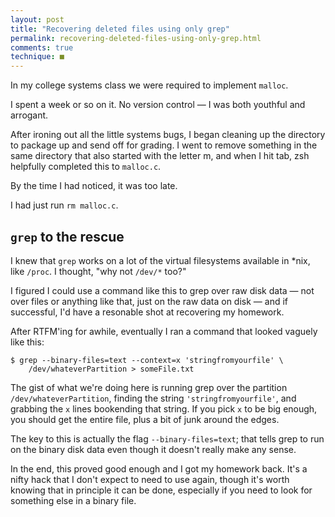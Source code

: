 ```yaml
---
layout: post
title: "Recovering deleted files using only grep"
permalink: recovering-deleted-files-using-only-grep.html
comments: true
technique: ■
---
```



In my college systems class we were required to implement `malloc`.

I spent a week or so on it. No version control &mdash; I was both youthful and arrogant.

After ironing out all the little systems bugs, I began cleaning up the directory to package up and send off for grading. I went to remove something in the same directory that also started with the letter m, and when I hit tab, zsh helpfully completed this to `malloc.c`.

By the time I had noticed, it was too late.

I had just run `rm malloc.c`.


## `grep` to the rescue

I knew that `grep` works on a lot of the virtual filesystems available in *nix, like `/proc`. I thought, "why not `/dev/*` too?"

I figured I could use a command like this to grep over raw disk data &mdash; not over files or anything like that, just on the raw data on disk &mdash; and if successful, I'd have a resonable shot at recovering my homework.

After RTFM'ing for awhile, eventually I ran a command that looked vaguely like this:

```
$ grep --binary-files=text --context=x 'stringfromyourfile' \
    /dev/whateverPartition > someFile.txt
```

The gist of what we're doing here is running grep over the partition `/dev/whateverPartition`, finding the string `'stringfromyourfile'`, and grabbing the `x` lines bookending that string. If you pick `x` to be big enough, you should get the entire file, plus a bit of junk around the edges.

The key to this is actually the flag `--binary-files=text`; that tells grep to run on the binary disk data even though it doesn't really make any sense.

In the end, this proved good enough and I got my homework back. It's a nifty hack that I don't expect to need to use again, though it's worth knowing that in principle it can be done, especially if you need to look for something else in a binary file.
